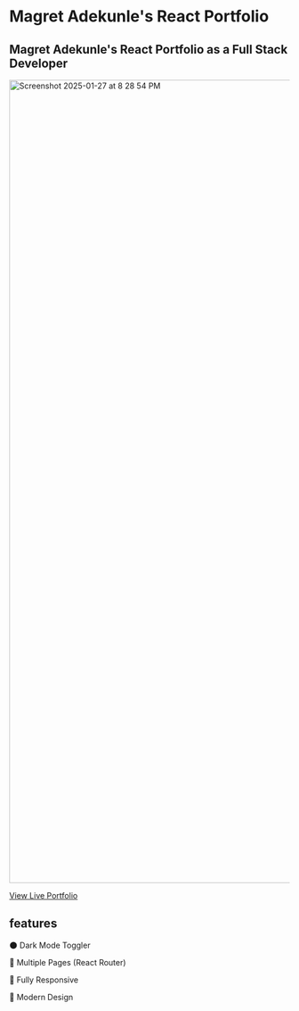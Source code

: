 # Magret Adekunle's React Portfolio

## Magret Adekunle's React Portfolio as a Full Stack Developer

<img width="1440" alt="Screenshot 2025-01-27 at 8 28 54 PM" src="https://github.com/user-attachments/assets/1c29fc68-59ff-4a46-a437-377545aa6411" />

[View Live Portfolio](https://magretadekunle.github.io/Magret-Adekunle-Portfolio/)

## features

🌑 Dark Mode Toggler

📖 Multiple Pages (React Router)

📱 Fully Responsive

🎨 Modern Design

<!--💡 Perfect Lighthouse Score -->

<!-- ![screenshot of perfect lighthouse score](https://user-images.githubusercontent.com/18350557/179609620-847374a6-23e6-4432-b7a8-181d7d9bf026.png) -->

